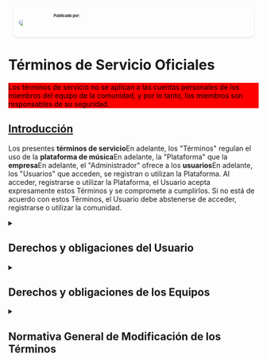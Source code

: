 <!DOCTYPE html>
<html lang="es">
<head>
    <meta charset="UTF-8">
    <title>Términos de Servicio Oficiales - Grouvex Studios</title>
    <meta property="og:site_name" content="Grouvex Studios">
    <meta property="og:title" content="Términos de Servicio Oficiales - Grouvex Studios">
    <meta property="og:description" content="Términos de Servicio Oficiales de ©Grouvex Studios">
    <meta property="og:type" content="website">
    <meta property="og:image" href="img/GROUVEX.png">
    <meta property="og:url" content="https://grouvex.com/">
    <meta property="og:locale" content="es_ES">
    <link rel="stylesheet" href="../index.css">
    <link rel="stylesheet" href="../temas.css">
    <link rel="icon" href="img/GROUVEX.png" type="image/x-icon">
    <meta name="viewport" content="width=device-width, initial-scale=1">
    <meta name="MobileOptimized" content="width">
    <meta name="author" content="Grouvex Studios">
    <meta http-equiv="X-UA-Compatible" content="IE=edge">
    <meta name="copyright" content="Grouvex Studios">
    <meta name="google-site-verification" content="54a46b8f7ec187ad80dd5a45fff8f43b">
    <meta http-equiv="Cache-Control" content="no-cache, no-store, must-revalidate">
    <meta http-equiv="Referrer-Policy" content="no-referrer">
    <meta name="keywords" content="Grouvex, Música, Grouvex Studios, Grouvex's Projects">
    <meta name="theme-color" content="#hexcode">
    <link rel="canonical" href="https://grouvex.com/">
    <link rel="shortlink" href="https://grouvex.com/">
    <meta name="robots" content="index, follow, max-image-preview:large, max-snippet:-1, max-video-preview:-1">
    <meta name="HandheldFriendly" content="true">
    <link rel="preconnect" href="https://example.com">
    <link rel="dns-prefetch" href="https://example.com">
    <!-- Scripts sin nonce -->
    <script src="https://www.gstatic.com/firebasejs/8.6.1/firebase-app.js"></script>
    <script src="https://www.gstatic.com/firebasejs/8.6.1/firebase-auth.js"></script>
    <script src="https://www.gstatic.com/firebasejs/8.6.1/firebase-database.js"></script>
    <script src="../jquery-3.5.1.min.js"></script>
    <script> 
        document.addEventListener("DOMContentLoaded", function() { 
            $("#menuG").load("menuG.html"); 
            $("#menuE").load("menuE.html"); 
            $("#menuT").load("menuT.html");
            $("#menuU").load("menuU.html");
            $("#footer").load("footer.html"); 
            $("#news").load("news.html"); 
            $("#tosypp").load("tosypp.html");
        });
    </script>
    <script src="//www.youtube.com/player_api"></script><script src="https://www.youtube.com/iframe_api"></script>
    <script src="time.js"></script></script><script src="abc.js"></script><script src="index.js"></script>
</head>
<body>
        <mainTop>
            <a href="https://grouvex.github.io/"> <div class="img-container"></div></a> 
            <span style="font-family: Times New Roman;color:white;box-shadow: 0 0 10px gold;width:100%">
                <span id="menuG"></span> <!-- General -->
                <span id="menuT"></span> <!-- Temas/Idioma -->
                <span id="menuU"></span> <!-- Usuario -->
        </mainTop>
<body>
 <!-- Anuncio -->
 <div id="news"></div>
 <div id="tosypp"></div>
<main>
<!-- Publicado por -->
<div class="tarjeta" style="display: flex;align-items: center; border-radius: 8px; box-shadow: 0 2px 5px rgba(0,0,0,0.1); margin: 10px; padding: 10px; height: auto; width: auto; padding-top: 10px;padding-bottom: 10px">
<img src="../img/GROUVEX.png" alt="" style="border-radius: 50%; width: 15%;height: 15%;object-fit: cover; margin-right: 10px;loading="lazy">
<div style="width:100%;height:auto">
<h2 style="margin:2px; font-size: 7.5px;width:100%;height:auto">Publicado por:</h2><h2 style="margin:2px; padding: 1px;font-size: 20px;width:100%;height:auto"><span class="Grouvex-Studios"></span></h2>
<p style="color: white; font-size: 11px;width:100%;height:auto"><span id="ActualizadoDATE"></span></p><a href="mailto:grouvex.studio@grouvex.com" style="color:white"><footer style="color: white; font-size: 7px;padding:2px">grouvex.studio@grouvex.com</footer></a></div></div>
<script>const uTActualizado = 1738429200; actualizarFechas(uTActualizado, "ActualizadoDATE");</script> 
  <!-- Título -->
 <h1>Términos de Servicio Oficiales</h1>
 <!--Text -->
  <aside style="background-color: red; color: black"><p>
      Los términos de servicio <n>no se aplican a las cuentas personales de los miembros del equipo de la comunidad</n>, y por lo tanto, los miembros son responsables de su seguridad.</p>
    </aside>
  <article id="Introducción">
    <section>
   <a href="#Introducción"><h2>Introducción</h2></a>
    <p>Los presentes <span class="tooltip"><strong>términos de servicio</strong><span class="tooltiptext">En adelante, los "Términos"</span></span> regulan el uso de la <span class="tooltip"><strong>plataforma de música</strong><span class="tooltiptext">En adelante, la "Plataforma"</span></span> que la <span class="tooltip"><strong>empresa</strong><span class="tooltiptext">En adelante, el "Administrador"</span></span> ofrece a los <span class="tooltip"><strong>usuarios</strong><span class="tooltiptext">En adelante, los "Usuarios"</span></span> que acceden, se registran o utilizan la Plataforma.
     Al acceder, registrarse o utilizar la Plataforma, el Usuario acepta expresamente estos Términos y se compromete a cumplirlos. Si no está de acuerdo con estos Términos, el Usuario debe abstenerse de acceder, registrarse o utilizar la comunidad.</p>
  </section>
</article>
<article id="Derechos_y_Obligaciones_del_Usuario">
   <details>
  <summary href="#Derechos_y_Obligaciones_del_Usuario"><h2>Derechos y obligaciones del Usuario</h2></summary>
<section id="Derechos_del_Usuario"> 
<details>
  <summary href="#Derechos_del_Usuario"><h3>Derechos del Usuario</h3></summary>
    <ol>
     <li><p>Acceder a la comunidad y al contenido musical disponible en ella, siempre y cuando respete los derechos de autor y las licencias de uso de dicho contenido.</p></li>
     <li><p>En caso de crear, subir, compartir y difundir sus propios contenidos musicales en la Plataforma, debe tener los correspondientes derechos de autor y licencias de uso, y que no infrinjan ninguna norma legal o moral.</p></li>
     <li><p>Comentar, calificar y participar en actividades sociales y comunitarias que se desarrollen en la comunidad, siempre y cuando lo haga con respeto y educación hacia los demás Usuarios y Administradores.</p></li>
     <li><p>Solicitar a los Administradores que modifiquen o eliminen sus datos personales, así como ejercer sus derechos de acceso, rectificación, cancelación y oposición, de acuerdo con la política de privacidad de la comunidad.</p></li>
     <li><p>Todos los miembros tienen derecho a ser tratados con respeto y dignidad, independientemente de su rol o experiencia.</p></li>
     <li><p>Todos los miembros tienen derecho a ser tratados de manera equitativa, sin discriminación por motivos de raza, género, orientación sexual, religión u otros factores.</p></li>
    </ol>
  </details>
 </section>
<section id="Compromisos_del_Usuario">
<details>
  <summary href="#Compromisos_del_Usuario"><h3>Compromisos del Usuario</h3></summary>
    <ol>
    <li><p>No utilizar la comunidad para fines ilegales, fraudulentos, contrarios a la buena fe o al orden público.</p></li>
    <li><p>No utilizar la comunidad para fines publicitarios</p></li>
    <li><p>Intentar mantener la conversación en los <span class="tooltip"><strong>temas</strong><span class="tooltiptext">Los temas relacionados actualmente con Grouvex Studios son: <n>la música y la animación con el sonido.</n></span></span> que estén con relación a Grouvex Studios</p></li>
</ol>
 </details> 
</section>
</details>
</article>
<article id="Derechos_y_Obligaciones_de_los_Equipos">
 <details>
   <summary href="#Derechos_y_Obligaciones_de_los_Equipos"><h2>Derechos y obligaciones de los Equipos</h2></summary>
<section id="Derechos_de_los_Administradores">
<details>
  <summary href="#Derechos_de_los_Administradores"><h3>Derechos de los Administradores</h3></summary>
   <ol>
    <li><p>Establecer las condiciones de acceso, registro y uso de la comunidad, así como modificarlas en cualquier momento, respetando la normativa general de modificación de las normas.</p></li>
    <li><p>Supervisar y moderar los contenidos musicales y las actividades sociales y comunitarias que se lleven a cabo en la comunidad, así como eliminar aquellos que considere inapropiados o contrarios a estos Términos.</p></li>
    <li><p>Bloquear o cancelar el acceso o registro de aquellos Usuarios que violen estos Términos o que hagan un uso indebido o abusivo de la comunidad.</p></li>
    <li><p>Proteger los datos personales de los Usuarios de acuerdo con la política de privacidad de la comunidad y la normativa vigente en materia de protección de datos.</p></li>
    <li><p>Resolver cualquier duda, queja o reclamación que pueda surgir en relación con el uso de la comunidad.</p></li>
    <li><p>Expulsar temporalmente o definitivamente al usuario en caso de violar los términos, incluso si es un artista o diseñador, llegar a la terminación del contrato del artista o diseñador siguiendo el procedimiento de terminación de dicho contrato.</p></li>
    <li><p>Los miembros tienen derecho a que se respete su tiempo personal y profesional, evitando demandas excesivas, reuniones innecesarias.</p></li>
    <li><p>En caso de que un usuario esté constantemente pidiendo ayuda sobre el mismo tema, sin permitir que el miembro responda o si las solicitudes, son iguales o del mismo tema, son reiterativas, el miembro tiene derecho a establecer límites y comunicar la necesidad de esperar una respuesta antes de hacer más preguntas. Esto incluye:</p></li>
    <ol>
    <li>Establecer un límite de tiempo razonable para la resolución de consultas.</li>
    <li>Informar al usuario que es importante permitir un tiempo de respuesta adecuado antes de reiterar la solicitud.</li>
    <li>Definir claramente cuándo una consulta se considera reiterativa y cómo manejarla de manera efectiva.</li>
    </ol>
    <li><p>Los miembros tienen derecho a recibir comunicaciones claras y transparentes sobre expectativas, cambios y procedimientos.</p></li>
    <li><p>Los miembros tienen derecho a solicitar ayuda y apoyo cuando lo necesiten, ya sea en tareas específicas o en el manejo de conflictos.</p></li>
    <li><p>Todos los miembros tienen derecho a recibir formación y recursos necesarios para desempeñar sus funciones de manera efectiva.</p></li>
    <li><p>Los miembros tienen derecho a recibir retroalimentación constructiva sobre su desempeño, con el fin de mejorar y crecer profesionalmente.</p></li>
    <li><p>Los miembros tienen derecho a que se respete su privacidad, tanto en su información personal como en sus comunicaciones</p></li>
    <li><p>Los miembros tienen derecho a participar en decisiones que afecten a su trabajo y al equipo, promoviendo un ambiente colaborativo.</p></li>
    <li><p>Los miembros tienen derecho a trabajar en un ambiente seguro, donde se minimicen los riesgos y se promueva el bienestar.</p></li>
    <li><p>Los miembros tienen derecho a dejar de ayudar a un usuario, en caso de incumplimiento de los términos o políticas de privacidad, con previa advertencia al usuario.</p></li>
   </ol>
 </details>
   </section>
<section id="Compromisos_de_los_Administradores"> 
<details>
  <summary href="#Compromisos_de_los_Administradores"><h3>Compromisos de los Administradores</h3></summary>
    <ol>
    <li><p>Garantizar el correcto funcionamiento y disponibilidad de la comunidad, salvo por causas ajenas a su control o por razones técnicas o de mantenimiento.</p></li>
    <li><p>Respetar los derechos de propiedad intelectual e industrial de los Usuarios y terceros sobre los contenidos musicales que se publiquen en la comunidad.</p></li>
    <li><p>No utilizar los datos personales de los Usuarios para fines distintos a los establecidos en la política de privacidad de la comunidad.</p></li>
    <li><p>No divulgar ni transferir los datos personales de los Usuarios a terceros sin su consentimiento expreso.</p></li>
    </ol>
 </details>
   </section>
    </details>
 </article>
 <article  id="Normativa_General_de_Modificación_de_los_Términos">
<details>
   <summary href="#Normativa_General_de_Modificacion_de_los_Terminos"><h2>Normativa General de Modificación de los Términos</h2></summary>
<section>
 <details>
   <p>En virtud de la presente Normativa General de Modificación de los Términos, se establece que los reglamentos generales podrán entrar en vigor al día siguiente de su publicación oficial en caso de que se considere que su aplicación es de carácter urgente y de suma importancia para el interés común. En circunstancias normales, dichos reglamentos serán efectivos una semana después de su anuncio oficial, proporcionando así un período razonable para su conocimiento y adecuada implementación.
Por otro lado, los reglamentos específicos de cada comunidad tendrán un tratamiento diferenciado en cuanto a su entrada en vigor. Si se determina que la aplicación de un reglamento comunitario es importante para atender a necesidades particulares o situaciones excepcionales, este podrá ser aplicable una semana después de su comunicación oficial. En caso contrario, si no se identifica una urgencia inmediata, el reglamento comunitario entrará en vigor tres semanas después de su publicación, garantizando tiempo suficiente para su difusión y adaptación por parte de los miembros de la comunidad.
Esta normativa busca equilibrar la necesidad de actuar con prontitud ante situaciones que requieren una respuesta rápida, con el derecho de los individuos y entidades a estar debidamente informados sobre las reglas que afectarán su conducta y obligaciones. Se busca así fomentar un ambiente de transparencia y previsibilidad, elementos esenciales para la confianza y la estabilidad normativa.</p>
  </details>
</section>
 </details>
</article>
</main>
<!-- Footer -->
<div id="footer"></div>
</body>
</html>
